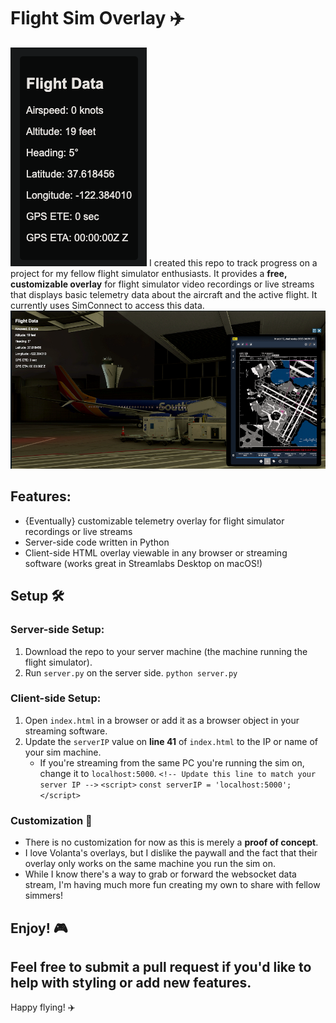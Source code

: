 # Flight Sim Overlay ✈️
![alt text](screenshots/overlay.png)
I created this repo to track progress on a project for my fellow flight simulator enthusiasts. It provides a **free, customizable overlay** for flight simulator video recordings or live streams that displays basic telemetry data about the aircraft and the active flight. It currently uses SimConnect to access this data.
![alt text](screenshots/KSFO.png)
## Features:
- {Eventually} customizable telemetry overlay for flight simulator recordings or live streams
- Server-side code written in Python
- Client-side HTML overlay viewable in any browser or streaming software (works great in Streamlabs Desktop on macOS!)

## Setup 🛠️

### Server-side Setup:
1. Download the repo to your server machine (the machine running the flight simulator).
2. Run `server.py` on the server side.
      `python server.py`
### Client-side Setup:
1.  Open `index.html` in a browser or add it as a browser object in your streaming software.
2.  Update the `serverIP` value on **line 41** of `index.html` to the IP or name of your sim machine.
    -   If you're streaming from the same PC you're running the sim on, change it to `localhost:5000`.
`<!-- Update this line to match your server IP -->`
`<script>`
    `const serverIP = 'localhost:5000';`
`</script>`
### Customization 🚀
-   There is no customization for now as this is merely a **proof of concept**.
-   I love Volanta's overlays, but I dislike the paywall and the fact that their overlay only works on the same machine you run the sim on.
-   While I know there's a way to grab or forward the websocket data stream, I'm having much more fun creating my own to share with fellow simmers!

## Enjoy! 🎮
Feel free to submit a pull request if you'd like to help with styling or add new features.
----------
Happy flying! ✈️